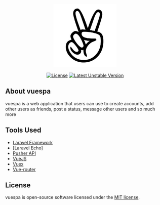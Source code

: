 <p align="center"><img src="public/images/user-male.png" width="200"></p>

<p align="center">
<a href="https://github.com/jonaspaq/vuespa"><img src="https://img.shields.io/badge/license-MIT-green" alt="License"></a>
<a href="https://github.com/jonaspaq/vuespa"><img src="https://img.shields.io/badge/unstable-v1.0.0-blue" alt="Latest Unstable Version"></a>
</p>

## About vuespa

vuespa is a web application that users can use to create accounts, add other users as friends, post a status, message other users and so much more

## Tools Used

- [Laravel Framework](https://laravel.com)
- [Laravel Echo]
- [Pusher API](https://pusher.com/)
- [VueJS](vuejs.org)
- [Vuex](http://vuex.vuejs.org/)
- [Vue-router](https://router.vuejs.org/)


## License

vuespa is open-source software licensed under the [MIT license](https://opensource.org/licenses/MIT).


